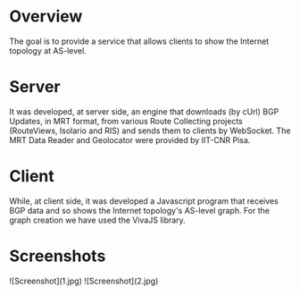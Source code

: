 <h1>Overview</h1>

The goal is to provide a service that allows clients to show the Internet topology at AS-level.

<h1>Server</h1>

It was developed, at server side, an engine that downloads (by cUrl) BGP Updates, in MRT format, from various Route Collecting projects (RouteViews,  Isolario and RIS) and sends them to clients by WebSocket.
The MRT Data Reader and Geolocator were provided by IIT-CNR Pisa.

<h1>Client</h1>

 While, at client side, it was developed a Javascript program that receives BGP data and so shows the Internet topology's AS-level graph.
 For the graph creation we have used the VivaJS library.
 
 <h1>Screenshots</h1>
 ![Screenshot](1.jpg)
 ![Screenshot](2.jpg)
 
 
